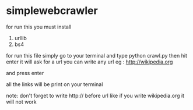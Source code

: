 # simplewebcrawler
for run this you must install 
1. urllib 
2. bs4

for run this file simply go to your terminal and type
python crawl.py 
then hit enter 
it will ask for a url 
you can write any url 
eg : http://wikipedia.org

and press enter 

all the links will be print on your terminal

note: don't forget to write http:// before url
like if you write wikipedia.org it will not work
